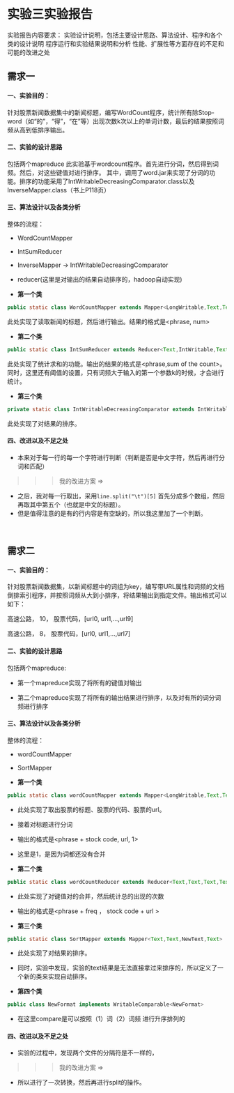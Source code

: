 <h1>实验三实验报告</h1>
实验报告内容要求：
实验设计说明，包括主要设计思路、算法设计、程序和各个类的设计说明
程序运行和实验结果说明和分析
性能、扩展性等方面存在的不足和可能的改进之处
<h2> 需求一 </h2>
<h4>一、实验目的：</h4>
针对股票新闻数据集中的新闻标题，编写WordCount程序，统计所有除Stop-word（如“的”，“得”，“在”等）出现次数k次以上的单词计数，最后的结果按照词频从高到低排序输出。
<h4>二、实验的设计思路</h4>
包括两个mapreduce
此实验基于wordcount程序。首先进行分词，然后得到词频。然后，对这些键值对进行排序。
其中，调用了word.jar来实现了分词的功能。排序的功能采用了IntWritableDecreasingComparator.class以及InverseMapper.class（书上P118页）
<h4>三、算法设计以及各类分析</h4>

整体的流程：

* WordCountMapper

* IntSumReducer

* InverseMapper -> IntWritableDecreasingComparator

* reducer(这里是对输出的结果自动排序的，hadoop自动实现)

* **第一个类**
``` java 
public static class WordCountMapper extends Mapper<LongWritable,Text,Text,IntWritable>
```

此处实现了读取新闻的标题，然后进行输出。结果的格式是<phrase, num>

* **第二个类**
``` java
public static class IntSumReducer extends Reducer<Text,IntWritable,Text,IntWritable>
```

此处实现了统计求和的功能。输出的结果的格式是<phrase,sum of the count>。同时，这里还有阈值的设置，只有词频大于输入的第一个参数k的时候，才会进行统计。

* **第三个类**
``` java
private static class IntWritableDecreasingComparator extends IntWritable.Comparator
```

此处实现了对结果的排序。

<h4>四、改进以及不足之处</h4>

* 本来对于每一行的每一个字符进行判断（判断是否是中文字符，然后再进行分词和匹配）


>>> 我的改进方案 =>

* 之后，我对每一行取出，采用`line.split("\t")[5]` 首先分成多个数组，然后再取其中第五个（也就是中文的标题）。
* 但是值得注意的是有的行内容是有空缺的，所以我这里加了一个判断。


</hr>
</br>

<h2>需求二</h2>
<h4>一、实验目的：</h4>
针对股票新闻数据集，以新闻标题中的词组为key，编写带URL属性和词频的文档倒排索引程序，并按照词频从大到小排序，将结果输出到指定文件。输出格式可以如下：

高速公路， 10， 股票代码，[url0, url1,...,url9]

高速公路， 8， 股票代码，[url0, url1,...,url7]


<h4>二、实验的设计思路</h4>

包括两个mapreduce:

* 第一个mapreduce实现了将所有的键值对输出

* 第二个mapreduce实现了将所有的输出结果进行排序，以及对有所的词分词频进行排序


<h4>三、算法设计以及各类分析</h4>

整体的流程：

* wordCountMapper

* SortMapper

* **第一个类**

``` java 
public static class wordCountMapper extends Mapper<LongWritable,Text,Text,Text>
```

* 此处实现了取出股票的标题、股票的代码、股票的url。
* 接着对标题进行分词
* 输出的格式是<phrase + stock code, url, 1>
* 这里是1，是因为词都还没有合并

* **第二个类**

``` java
public static class wordCountReducer extends Reducer<Text,Text,Text,Text>
```

* 此处实现了对键值对的合并，然后统计总的出现的次数
* 输出的格式是<phrase + freq ， stock code + url >

* **第三个类**

``` java
public static class SortMapper extends Mapper<Text,Text,NewText,Text>
```

* 此处实现了对结果的排序。
* 同时，实验中发现，实验的text结果是无法直接拿过来排序的，所以定义了一个新的类来实现自动排序。

* **第四个类**

``` java
public class NewFormat implements WritableComparable<NewFormat>
```

* 在这里compare是可以按照（1）词（2）词频 进行升序排列的


<h4>四、改进以及不足之处</h4>

* 实验的过程中，发现两个文件的分隔符是不一样的，

>>> 我的改进方案 =>

* 所以进行了一次转换，然后再进行split的操作。

